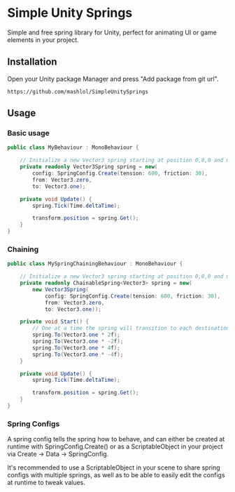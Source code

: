 # Simple Unity Springs

Simple and free spring library for Unity, perfect for animating UI or game elements in your project.

## Installation

Open your Unity package Manager and press "Add package from git url".

```
https://github.com/mashlol/SimpleUnitySprings
```

## Usage

### Basic usage

```C#
public class MyBehaviour : MonoBehaviour {

    // Initialize a new Vector3 spring starting at position 0,0,0 and moving to 1,1,1
    private readonly Vector3Spring spring = new(
        config: SpringConfig.Create(tension: 600, friction: 30),
        from: Vector3.zero,
        to: Vector3.one);

    private void Update() {
        spring.Tick(Time.deltaTime);

        transform.position = spring.Get();
    }
}
```

### Chaining

```C#
public class MySpringChainingBehaviour : MonoBehaviour {

    // Initialize a new Vector3 spring starting at position 0,0,0 and moving to 1,1,1
    private readonly ChainableSpring<Vector3> spring = new(
        new Vector3Spring(
            config: SpringConfig.Create(tension: 600, friction: 30),
            from: Vector3.zero,
            to: Vector3.one));

    private void Start() {
        // One at a time the spring will transition to each destination
        spring.To(Vector3.one * 2f);
        spring.To(Vector3.one * -2f);
        spring.To(Vector3.one * 4f);
        spring.To(Vector3.one * -4f);
    }

    private void Update() {
        spring.Tick(Time.deltaTime);

        transform.position = spring.Get();
    }
}
```

### Spring Configs

A spring config tells the spring how to behave, and can either be created at
runtime with SpringConfig.Create() or as a ScriptableObject in your project via
Create -> Data -> SpringConfig.

It's recommended to use a ScriptableObject in your scene to share spring configs
with multiple springs, as well as to be able to easily edit the configs at
runtime to tweak values.